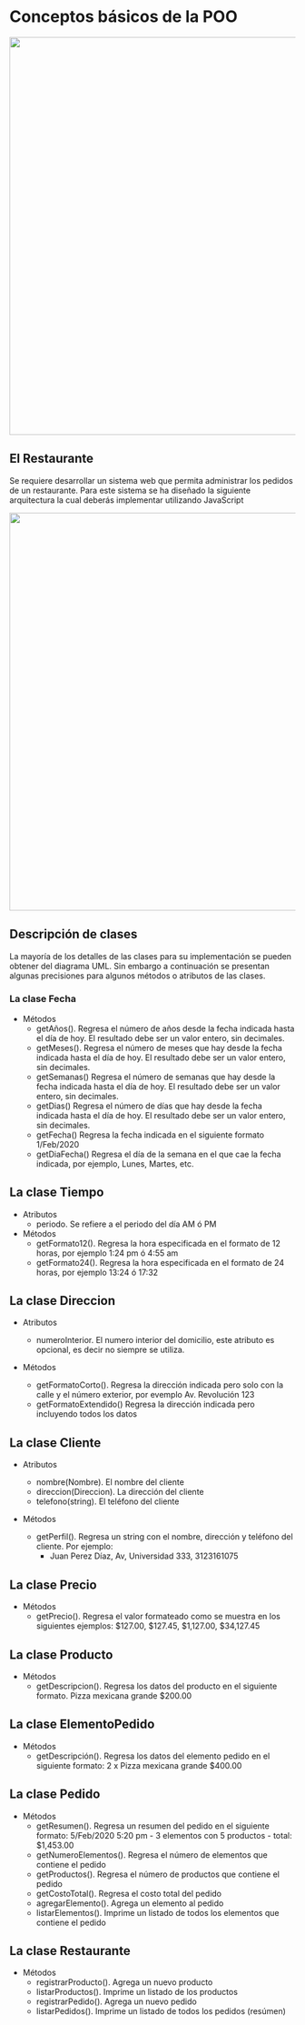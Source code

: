 # Conceptos básicos de la POO

<img src="img/restaurante.jpg" width="700">

## El Restaurante

Se requiere desarrollar un sistema web que permita administrar los pedidos de un restaurante. Para este sistema se ha diseñado la siguiente arquitectura la cual deberás implementar utilizando JavaScript

<img src="img/diagrama-uml.png" width="700">

## Descripción de clases

La mayoría de los detalles de las clases para su implementación se pueden obtener del diagrama UML. Sin embargo a continuación se presentan algunas precisiones para algunos métodos o atributos de las clases.

### La clase Fecha

- Métodos
  - getAños(). Regresa el número de años desde la fecha indicada hasta el día de hoy. El resultado debe ser un valor entero, sin decimales.
  - getMeses(). Regresa el número de meses que hay desde la fecha indicada hasta el día de hoy. El resultado debe ser un valor entero, sin decimales.
  - getSemanas() Regresa el número de semanas que hay desde la fecha indicada hasta el día de hoy. El resultado debe ser un valor entero, sin decimales.
  - getDias() Regresa el número de días que hay desde la fecha indicada hasta el día de hoy. El resultado debe ser un valor entero, sin decimales.
  - getFecha() Regresa la fecha indicada en el siguiente formato 1/Feb/2020
  - getDiaFecha() Regresa el día de la semana en el que cae la fecha indicada, por ejemplo, Lunes, Martes, etc.

## La clase Tiempo

- Atributos
  - periodo. Se refiere a el periodo del día AM ó PM
- Métodos
  - getFormato12(). Regresa la hora especificada en el formato de 12 horas, por ejemplo 1:24 pm ó 4:55 am
  - getFormato24(). Regresa la hora especificada en el formato de 24 horas, por ejemplo 13:24 ó 17:32

## La clase Direccion

- Atributos

  - numeroInterior. El numero interior del domicilio, este atributo es opcional, es decir no siempre se utiliza.

- Métodos
  - getFormatoCorto(). Regresa la dirección indicada pero solo con la calle y el número exterior, por evemplo Av. Revolución 123
  - getFormatoExtendido() Regresa la dirección indicada pero incluyendo todos los datos

## La clase Cliente

- Atributos

  - nombre(Nombre). El nombre del cliente
  - direccion(Direccion). La dirección del cliente
  - telefono(string). El teléfono del cliente

- Métodos

  - getPerfil(). Regresa un string con el nombre, dirección y teléfono del cliente. Por ejemplo:
    - Juan Perez Díaz, Av, Universidad 333, 3123161075

## La clase Precio

- Métodos
  - getPrecio(). Regresa el valor formateado como se muestra en los siguientes ejemplos: $127.00, $127.45, $1,127.00, $34,127.45

## La clase Producto

- Métodos
  - getDescripcion(). Regresa los datos del producto en el siguiente formato. Pizza mexicana grande \$200.00

## La clase ElementoPedido

- Métodos
  - getDescripción(). Regresa los datos del elemento pedido en el siguiente formato: 2 x Pizza mexicana grande \$400.00

## La clase Pedido

- Métodos
  - getResumen(). Regresa un resumen del pedido en el siguiente formato: 5/Feb/2020 5:20 pm - 3 elementos con 5 productos - total: \$1,453.00
  - getNumeroElementos(). Regresa el número de elementos que contiene el pedido
  - getProductos(). Regresa el número de productos que contiene el pedido
  - getCostoTotal(). Regresa el costo total del pedido
  - agregarElemento(). Agrega un elemento al pedido
  - listarElementos(). Imprime un listado de todos los elementos que contiene el pedido

## La clase Restaurante

- Métodos
  - registrarProducto(). Agrega un nuevo producto
  - listarProductos(). Imprime un listado de los productos
  - registrarPedido(). Agrega un nuevo pedido
  - listarPedidos(). Imprime un listado de todos los pedidos (resúmen)
